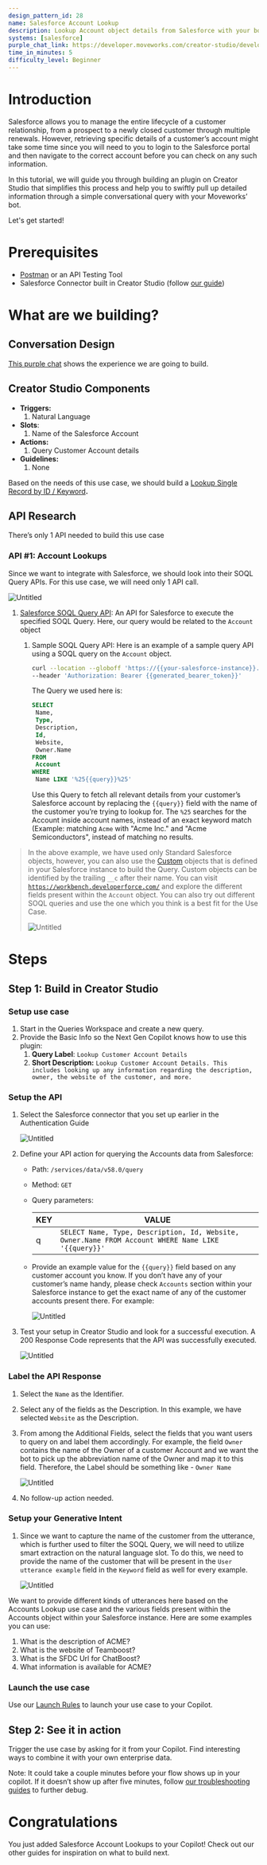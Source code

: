 ```yaml
---
design_pattern_id: 28
name: Salesforce Account Lookup
description: Lookup Account object details from Salesforce with your bot
systems: [salesforce]
purple_chat_link: https://developer.moveworks.com/creator-studio/developer-tools/purple-chat-builder/?workspace=%7B%22title%22%3A%22My+Workspace%22%2C%22botSettings%22%3A%7B%7D%2C%22mocks%22%3A%5B%7B%22id%22%3A8491%2C%22title%22%3A%22Mock+1%22%2C%22transcript%22%3A%7B%22settings%22%3A%7B%22colorStyle%22%3A%22LIGHT%22%2C%22startTime%22%3A%2211%3A43+AM%22%2C%22defaultPerson%22%3A%22GWEN%22%2C%22editable%22%3Atrue%7D%2C%22messages%22%3A%5B%7B%22from%22%3A%22USER%22%2C%22text%22%3A%22What+is+the+Renewal+date+for+ACME%3F%22%7D%2C%7B%22from%22%3A%22ANNOTATION%22%2C%22text%22%3A%22Query+Salesforce+Accounts+API+endpoint%22%7D%2C%7B%22from%22%3A%22BOT%22%2C%22text%22%3A%22The+renewal+date+for+ACME+is+on+February+25%2C+2026%22%7D%2C%7B%22from%22%3A%22USER%22%2C%22text%22%3A%22Perfect%2C+thanks%21%22%7D%5D%7D%7D%5D%7D
time_in_minutes: 5
difficulty_level: Beginner
---
```


# Introduction

Salesforce allows you to manage the entire lifecycle of a customer relationship, from a prospect to a newly closed customer through multiple renewals. However, retrieving specific details of a customer’s account might take some time since you will need to you to login to the Salesforce portal and then navigate to the correct account before you can check on any such information.

In this tutorial, we will guide you through building an plugin on Creator Studio that simplifies this process and help you to swiftly pull up detailed information through a simple conversational query with your Moveworks’ bot.

Let's get started!

# Prerequisites

- [Postman](https://www.postman.com/) or an API Testing Tool
- Salesforce Connector built in Creator Studio (follow [our guide](https://developer.moveworks.com/creator-studio/resources/authentication-guide?id=salesforce))

# What are we building?

## Conversation Design

[This purple chat](https://developer.moveworks.com/creator-studio/developer-tools/purple-chat-builder/?workspace=%7B%22title%22%3A%22My+Workspace%22%2C%22botSettings%22%3A%7B%7D%2C%22mocks%22%3A%5B%7B%22id%22%3A8491%2C%22title%22%3A%22Mock+1%22%2C%22transcript%22%3A%7B%22settings%22%3A%7B%22colorStyle%22%3A%22LIGHT%22%2C%22startTime%22%3A%2211%3A43+AM%22%2C%22defaultPerson%22%3A%22GWEN%22%2C%22editable%22%3Atrue%7D%2C%22messages%22%3A%5B%7B%22from%22%3A%22USER%22%2C%22text%22%3A%22What+is+the+Renewal+date+for+ACME%3F%22%7D%2C%7B%22from%22%3A%22ANNOTATION%22%2C%22text%22%3A%22Query+Salesforce+Accounts+API+endpoint%22%7D%2C%7B%22from%22%3A%22BOT%22%2C%22text%22%3A%22The+renewal+date+for+ACME+is+on+February+25%2C+2026%22%7D%2C%7B%22from%22%3A%22USER%22%2C%22text%22%3A%22Perfect%2C+thanks%21%22%7D%5D%7D%7D%5D%7D) shows the experience we are going to build.

## Creator Studio Components

- **Triggers:**
    1. Natural Language
- **Slots**:
    1. Name of the Salesforce Account
- **Actions:**
    1. Query Customer Account details
- **Guidelines:**
    1. None

Based on the needs of this use case, we should build a [Lookup Single Record by ID / Keyword](https://developer.moveworks.com/creator-studio/design-patterns/dp-6/)**.**

## API Research

There’s only 1 API needed to build this use case

### API #1: Account Lookups

Since we want to integrate with Salesforce, we should look into their SOQL Query APIs. For this use case, we will need only 1 API call.

![Untitled](Use%20Case%20Tutorial%20Salesforce%20Account%20Lookup%200b5238e472eb4113bbc51e0a65fa3e08/Untitled.png)

1. [Salesforce SOQL Query API](https://developer.salesforce.com/docs/atlas.en-us.api_rest.meta/api_rest/resources_query.htm): An API for Salesforce to execute the specified SOQL Query. Here, our query would be related to the `Account` object
    1. Sample SOQL Query API: Here is an example of a sample query API using a SOQL query on the `Account` object.

        ```bash
        curl --location --globoff 'https://{{your-salesforce-instance}}.my.salesforce.com/services/data/v58.0/query?q=SELECT%20Name%2CType%2CDescription%2CId%2CWebsite%2COwner.Name%20FROM%20Account%20WHERE%20Name%20LIKE%20%27{{query}}%27' \
        --header 'Authorization: Bearer {{generated_bearer_token}}'
        ```

        The Query we used here is:

        ```sql
        SELECT
         Name,
         Type,
         Description,
         Id,
         Website,
         Owner.Name
        FROM
         Account
        WHERE
         Name LIKE '%25{{query}}%25'
        ```

        Use this Query to fetch all relevant details from your customer’s Salesforce account by replacing the `{{query}}` field with the name of the customer you’re trying to lookup for. The `%25` searches for the Account inside account names, instead of an exact keyword match (Example: matching `Acme` with "Acme Inc." and "Acme Semiconductors", instead of matching no results.

> In the above example, we have used only Standard Salesforce objects, however, you can also use the [Custom](https://help.salesforce.com/s/articleView?id=sf.basics_object_types.htm&type=5) objects that is defined in your Salesforce instance to build the Query. Custom objects can be identified by the trailing `__c` after their name.
You can visit [`https://workbench.developerforce.com/`](https://workbench.developerforce.com/) and explore the different fields present within the `Account` object. You can also try out different SOQL queries and use the one which you think is a best fit for the Use Case.
>
>
> ![Untitled](Use%20Case%20Tutorial%20Salesforce%20Account%20Lookup%200b5238e472eb4113bbc51e0a65fa3e08/Untitled%201.png)
>

# Steps

## Step 1: Build in Creator Studio

### Setup use case

1. Start in the Queries Workspace and create a new query.
2. Provide the Basic Info so the Next Gen Copilot knows how to use this plugin:
    1. **Query Label**: `Lookup Customer Account Details`
    2. **Short Description:** `Lookup Customer Account Details. This includes looking up any information regarding the description, owner, the website of the customer, and more.`

### Setup the API

1. Select the Salesforce connector that you set up earlier in the Authentication Guide

    ![Untitled](Use%20Case%20Tutorial%20Salesforce%20Account%20Lookup%200b5238e472eb4113bbc51e0a65fa3e08/Untitled%202.png)

1. Define your API action for querying the Accounts data from Salesforce:
    - Path: `/services/data/v58.0/query`
    - Method: `GET`
    - Query parameters:

        | KEY | VALUE |
        | --- | --- |
        | q | `SELECT Name, Type, Description, Id, Website, Owner.Name FROM Account WHERE Name LIKE '{{query}}'` |
    - Provide an example value for the `{{query}}` field based on any customer account you know. If you don’t have any of your customer’s name handy, please check `Accounts` section within your Salesforce instance to get the exact name of any of the customer accounts present there. For example:

        ![Untitled](Use%20Case%20Tutorial%20Salesforce%20Account%20Lookup%200b5238e472eb4113bbc51e0a65fa3e08/Untitled%203.png)

1. Test your setup in Creator Studio and look for a successful execution. A 200 Response Code represents that the API was successfully executed.

    ![Untitled](Use%20Case%20Tutorial%20Salesforce%20Account%20Lookup%200b5238e472eb4113bbc51e0a65fa3e08/Untitled%204.png)

### Label the API Response

1. Select the `Name` as the Identifier.
2. Select any of the fields as the Description. In this example, we have selected `Website` as the Description.
3. From among the Additional Fields, select the fields that you want users to query on and label them accordingly. For example, the field `Owner` contains the name of the Owner of a customer Account and we want the bot to pick up the abbreviation name of the Owner and map it to this field. Therefore, the Label should be something like - `Owner Name`

    ![Untitled](Use%20Case%20Tutorial%20Salesforce%20Account%20Lookup%200b5238e472eb4113bbc51e0a65fa3e08/Untitled%205.png)

4. No follow-up action needed.

### Setup your Generative Intent

1. Since we want to capture the name of the customer from the utterance, which is further used to filter the SOQL Query, we will need to utilize smart extraction on the natural language slot. To do this, we need to provide the name of the customer that will be present in the `User utterance example` field in the `Keyword` field as well for every example.

    ![Untitled](Use%20Case%20Tutorial%20Salesforce%20Account%20Lookup%200b5238e472eb4113bbc51e0a65fa3e08/Untitled%206.png)

We want to provide different kinds of utterances here based on the Accounts Lookup use case and the various fields present within the Accounts object within your Salesforce instance. Here are some examples you can use:

1. What is the description of ACME?
2. What is the website of Teamboost?
3. What is the SFDC Url for ChatBoost?
4. What information is available for ACME?

### Launch the use case

Use our [Launch Rules](https://developer.moveworks.com/creator-studio/launch-options/) to launch your use case to your Copilot.

## Step 2: See it in action

Trigger the use case by asking for it from your Copilot. Find interesting ways to combine it with your own enterprise data.

Note: It could take a couple minutes before your flow shows up in your copilot. If it doesn’t show up after five minutes, follow [our troubleshooting guides](https://developer.moveworks.com/creator-studio/troubleshooting/support) to further debug.

# Congratulations

You just added Salesforce Account Lookups to your Copilot! Check out our other guides for inspiration on what to build next.
